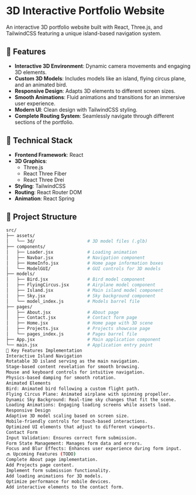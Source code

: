 # 3D Interactive Portfolio Website

An interactive 3D portfolio website built with React, Three.js, and TailwindCSS featuring a unique island-based navigation system.

## 🌟 Features

- **Interactive 3D Environment**: Dynamic camera movements and engaging 3D elements.
- **Custom 3D Models**: Includes models like an island, flying circus plane, and an animated bird.
- **Responsive Design**: Adapts 3D elements to different screen sizes.
- **Smooth Animations**: Fluid animations and transitions for an immersive user experience.
- **Modern UI**: Clean design with TailwindCSS styling.
- **Complete Routing System**: Seamlessly navigate through different sections of the portfolio.

## 🔧 Technical Stack

- **Frontend Framework**: React
- **3D Graphics**:
  - Three.js
  - React Three Fiber
  - React Three Drei
- **Styling**: TailwindCSS
- **Routing**: React Router DOM
- **Animation**: React Spring

## 📁 Project Structure

```bash
src/
├── assets/
│   └── 3d/                    # 3D model files (.glb)
├── components/
│   ├── Loader.jsx             # Loading animation
│   ├── Navbar.jsx             # Navigation component
│   ├── HomeInfo.jsx           # Home page information boxes
│   └── ModelGUI/              # GUI controls for 3D models
├── models/
│   ├── Bird.jsx               # Bird model component
│   ├── FlyingCircus.jsx       # Airplane model component
│   ├── Island.jsx             # Main island model component
│   ├── Sky.jsx                # Sky background component
│   └── model_index.js         # Models barrel file
├── pages/
│   ├── About.jsx              # About page
│   ├── Contact.jsx            # Contact form page
│   ├── Home.jsx               # Home page with 3D scene
│   ├── Projects.jsx           # Projects showcase page
│   └── pages_index.js         # Pages barrel file
├── App.jsx                    # Main application component
└── main.jsx                   # Application entry point
🚀 Key Features Implementation
Interactive Island Navigation
Rotatable 3D island serving as the main navigation.
Stage-based content revelation for smooth browsing.
Mouse and keyboard controls for intuitive navigation.
Physics-based damping for smooth rotation.
Animated Elements
Bird: Animated bird following a custom flight path.
Flying Circus Plane: Animated airplane with spinning propeller.
Dynamic Sky Background: Real-time sky changes that fit the scene.
Loading Animations: Engaging loading screens while assets load.
Responsive Design
Adaptive 3D model scaling based on screen size.
Mobile-friendly controls for touch-based interactions.
Optimized UI elements that adjust to different viewports.
Contact Form
Input Validation: Ensures correct form submission.
Form State Management: Manages form data and errors.
Focus and Blur Effects: Enhances user experience during form input.
🔜 Upcoming Features (TODO)
Complete About page implementation.
Add Projects page content.
Implement form submission functionality.
Add loading animations for 3D models.
Optimize performance for mobile devices.
Add interactive elements to the contact form.
